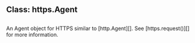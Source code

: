 ## Class: https.Agent

## 

An Agent object for HTTPS similar to \[http.Agent\]\[\]. See \[https.request()\]\[\]
for more information.